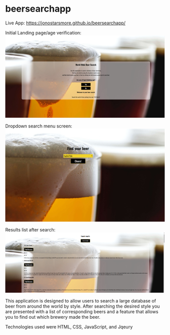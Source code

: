 # beersearchapp
Live App: https://jonostarsmore.github.io/beersearchapp/


Initial Landing page/age verification:
![screenshot1](./Images/beerscreen1.PNG)

Dropdown search menu screen:
![screenshot2](./Images/beerscreen3.PNG)

Results list after search:
![screenshot3](./Images/beerscreen2.PNG)


This application is designed to allow users to search a large database of beer from around the world by style. After searching the desired style you are presented with a list of corresponding beers and a feature that allows you to find out which brewery made the beer.


Technologies used were HTML, CSS, JavaScript, and Jqeury
